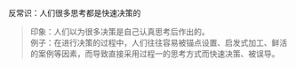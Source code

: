 反常识：人们很多思考都是快速决策的

>印象：人们以为很多决策是自己认真思考后作出的。  
>例子：在进行决策的过程中，人们往往容易被锚点设置、启发式加工、鲜活的案例等因素，而导致直接采用过程一的思考方式而快速决策、被误导。